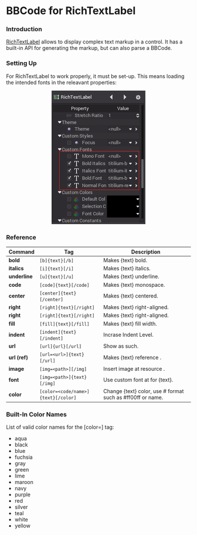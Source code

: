 # BBCode for RichTextLabel

### Introduction

[RichTextLabel](class_richtextlabel) allows to display complex text markup in a control. It has a built-in API for generating the markup, but can also parse a BBCode.

### Setting Up

For RichTextLabel to work properly, it must be set-up. This means loading the intended fonts in the releavant properties:

<p align="center"><img src="images/rtl_setup.png"></p>

### Reference

Command | Tag | Description
--------|-----|-------------
**bold** | `[b]{text}[/b]` | Makes {text} bold.
**italics** | `[i]{text}[/i]` | Makes {text} italics.
**underline** | `[u]{text}[/u]` | Makes {text} underline.
**code** | `[code]{text}[/code]` | Makes {text} monospace.
**center** | `[center]{text}[/center]` | Makes {text} centered.
**right** | `[right]{text}[/right]` | Makes {text} right-aligned.
**right** | `[right]{text}[/right]` | Makes {text} right-aligned.
**fill** | `[fill]{text}[/fill]` | Makes {text} fill width.
**indent** | `[indent]{text}[/indent]` | Incrase Indent Level.
**url** | `[url]{url}[/url]` | Show <url> as such.
**url (ref)** | `[url=<url>]{text}[/url]` | Makes {text} reference <url>.
**image** | `[img=<path>][/img]` | Insert image at resource <path>.
**font** | `[img=<path>]{text}[/img]` | Use custom font at <path> for {text}.
**color** | `[color=<code/name>]{text}[/color]` | Change {text} color, use # format such as #ff00ff or name.

### Built-In Color Names

List of valid color names for the [color=<name>] tag:

* aqua
* black
* blue
* fuchsia
* gray
* green
* lime
* maroon
* navy
* purple
* red
* silver
* teal
* white
* yellow


